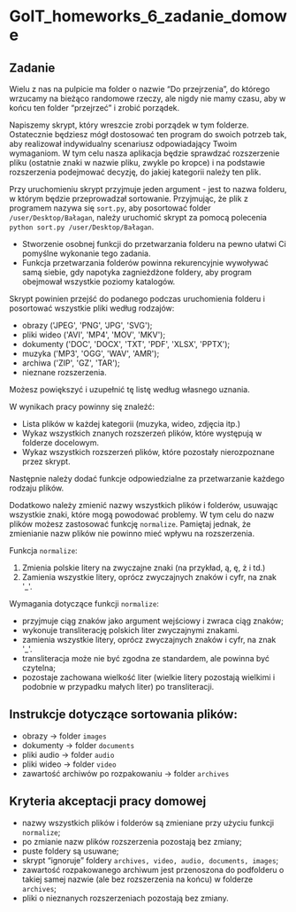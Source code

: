# GoIT_homeworks_6_zadanie_domowe


## Zadanie[​](https://textbook.edu.goit.global/lms-python-homework/pl/docs/python-core/hw-06/#zadanie "Bezpośredni link do nagłówka")

Wielu z nas na pulpicie ma folder o nazwie “Do przejrzenia”, do którego wrzucamy na bieżąco randomowe rzeczy, ale nigdy nie mamy czasu, aby w końcu ten folder “przejrzeć” i zrobić porządek.

Napiszemy skrypt, który wreszcie zrobi porządek w tym folderze. Ostatecznie będziesz mógł dostosować ten program do swoich potrzeb tak, aby realizował indywidualny scenariusz odpowiadający Twoim wymaganiom. W tym celu nasza aplikacja będzie sprawdzać rozszerzenie pliku (ostatnie znaki w nazwie pliku, zwykle po kropce) i na podstawie rozszerzenia podejmować decyzję, do jakiej kategorii należy ten plik.

Przy uruchomieniu skrypt przyjmuje jeden argument - jest to nazwa folderu, w którym będzie przeprowadzał sortowanie. Przyjmując, że plik z programem nazywa się  `sort.py`, aby posortować folder  `/user/Desktop/Bałagan`, należy uruchomić skrypt za pomocą polecenia  `python sort.py /user/Desktop/Bałagan`.

-   Stworzenie osobnej funkcji do przetwarzania folderu na pewno ułatwi Ci pomyślne wykonanie tego zadania.
-   Funkcja przetwarzania folderów powinna rekurencyjnie wywoływać samą siebie, gdy napotyka zagnieżdżone foldery, aby program obejmował wszystkie poziomy katalogów.

Skrypt powinien przejść do podanego podczas uruchomienia folderu i posortować wszystkie pliki według rodzajów:

-   obrazy ('JPEG', 'PNG', 'JPG', 'SVG');
-   pliki wideo ('AVI', 'MP4', 'MOV', 'MKV');
-   dokumenty ('DOC', 'DOCX', 'TXT', 'PDF', 'XLSX', 'PPTX');
-   muzyka ('MP3', 'OGG', 'WAV', 'AMR');
-   archiwa ('ZIP', 'GZ', 'TAR');
-   nieznane rozszerzenia.

Możesz powiększyć i uzupełnić tę listę według własnego uznania.

W wynikach pracy powinny się znaleźć:

-   Lista plików w każdej kategorii (muzyka, wideo, zdjęcia itp.)
-   Wykaz wszystkich znanych rozszerzeń plików, które występują w folderze docelowym.
-   Wykaz wszystkich rozszerzeń plików, które pozostały nierozpoznane przez skrypt.

Następnie należy dodać funkcje odpowiedzialne za przetwarzanie każdego rodzaju plików.

Dodatkowo należy zmienić nazwy wszystkich plików i folderów, usuwając wszystkie znaki, które mogą powodować problemy. W tym celu do nazw plików możesz zastosować funkcję  `normalize`. Pamiętaj jednak, że zmienianie nazw plików nie powinno mieć wpływu na rozszerzenia.

Funkcja `normalize`:

1.  Zmienia polskie litery na zwyczajne znaki (na przykład, ą, ę, ż i td.)
2.  Zamienia wszystkie litery, oprócz zwyczajnych znaków i cyfr, na znak '_'.

Wymagania dotyczące funkcji `normalize`:

-   przyjmuje ciąg znaków jako argument wejściowy i zwraca ciąg znaków;
-   wykonuje transliterację polskich liter zwyczajnymi znakami.
-   zamienia wszystkie litery, oprócz zwyczajnych znaków i cyfr, na znak '_'.
-   transliteracja może nie być zgodna ze standardem, ale powinna być czytelna;
-   pozostaje zachowana wielkość liter (wielkie litery pozostają wielkimi i podobnie w przypadku małych liter) po transliteracji.

## Instrukcje dotyczące sortowania plików:[​](https://textbook.edu.goit.global/lms-python-homework/pl/docs/python-core/hw-06/#instrukcje-dotycz%C4%85ce-sortowania-plik%C3%B3w "Bezpośredni link do nagłówka")

-   obrazy → folder `images`
-   dokumenty → folder `documents`
-   pliki audio → folder `audio`
-   pliki wideo → folder `video`
-   zawartość archiwów po rozpakowaniu → folder `archives`

## Kryteria akceptacji pracy domowej[​](https://textbook.edu.goit.global/lms-python-homework/pl/docs/python-core/hw-06/#kryteria-akceptacji-pracy-domowej "Bezpośredni link do nagłówka")

-   nazwy wszystkich plików i folderów są zmieniane przy użyciu funkcji `normalize`;
-   po zmianie nazw plików rozszerzenia pozostają bez zmiany;
-   puste foldery są usuwane;
-   skrypt “ignoruje” foldery `archives, video, audio, documents, images`;
-   zawartość rozpakowanego archiwum jest przenoszona do podfolderu o takiej samej nazwie (ale bez rozszerzenia na końcu) w folderze  `archives`;
-   pliki o nieznanych rozszerzeniach pozostają bez zmiany.

